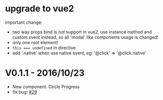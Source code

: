 # upgrade to vue2

important change:
- two way props bind is not support in vue2, use instance method and custom event instead, so all 'modal' like components usage is changed!
- only one root element!
- `this === undefined` in directive
- add '.native' when use native event, eg: '@click' => '@click.native'

# V0.1.1 - 2016/10/23
- New component: Circle Progress
- fix bug: [#29](https://github.com/vum-team/vum/issues/29)
